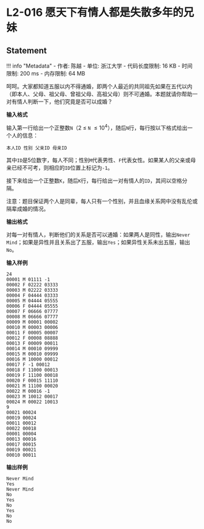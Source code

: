 
# L2-016 愿天下有情人都是失散多年的兄妹

## Statement

!!! info "Metadata"
    - 作者: 陈越
    - 单位: 浙江大学
    - 代码长度限制: 16 KB
    - 时间限制: 200 ms
    - 内存限制: 64 MB

呵呵。大家都知道五服以内不得通婚，即两个人最近的共同祖先如果在五代以内（即本人、父母、祖父母、曾祖父母、高祖父母）则不可通婚。本题就请你帮助一对有情人判断一下，他们究竟是否可以成婚？

**输入格式**

输入第一行给出一个正整数`N`（2 $\le$ `N` $\le 10^4$），随后`N`行，每行按以下格式给出一个人的信息：

```
本人ID 性别 父亲ID 母亲ID
```

其中`ID`是5位数字，每人不同；性别`M`代表男性、`F`代表女性。如果某人的父亲或母亲已经不可考，则相应的`ID`位置上标记为`-1`。

接下来给出一个正整数`K`，随后`K`行，每行给出一对有情人的`ID`，其间以空格分隔。

注意：题目保证两个人是同辈，每人只有一个性别，并且血缘关系网中没有乱伦或隔辈成婚的情况。

**输出格式**

对每一对有情人，判断他们的关系是否可以通婚：如果两人是同性，输出`Never Mind`；如果是异性并且关系出了五服，输出`Yes`；如果异性关系未出五服，输出`No`。

**输入样例**
```plaintext
24
00001 M 01111 -1
00002 F 02222 03333
00003 M 02222 03333
00004 F 04444 03333
00005 M 04444 05555
00006 F 04444 05555
00007 F 06666 07777
00008 M 06666 07777
00009 M 00001 00002
00010 M 00003 00006
00011 F 00005 00007
00012 F 00008 08888
00013 F 00009 00011
00014 M 00010 09999
00015 M 00010 09999
00016 M 10000 00012
00017 F -1 00012
00018 F 11000 00013
00019 F 11100 00018
00020 F 00015 11110
00021 M 11100 00020
00022 M 00016 -1
00023 M 10012 00017
00024 M 00022 10013
9
00021 00024
00019 00024
00011 00012
00022 00018
00001 00004
00013 00016
00017 00015
00019 00021
00010 00011
```

**输出样例**
```plaintext
Never Mind
Yes
Never Mind
No
Yes
No
Yes
No
No
```
